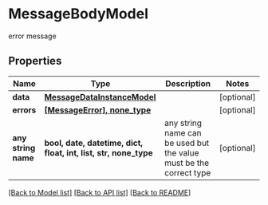# MessageBodyModel

error message

## Properties
Name | Type | Description | Notes
------------ | ------------- | ------------- | -------------
**data** | [**MessageDataInstanceModel**](MessageDataInstanceModel.md) |  | [optional] 
**errors** | [**[MessageError], none_type**](MessageError.md) |  | [optional] 
**any string name** | **bool, date, datetime, dict, float, int, list, str, none_type** | any string name can be used but the value must be the correct type | [optional]

[[Back to Model list]](../README.md#documentation-for-models) [[Back to API list]](../README.md#documentation-for-api-endpoints) [[Back to README]](../README.md)


